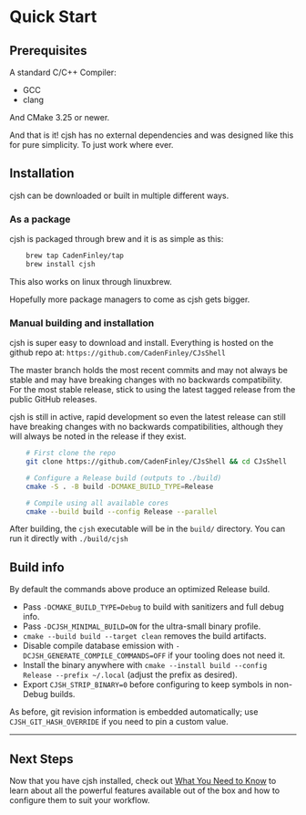 # Quick Start

## Prerequisites

A standard C/C++ Compiler:

 - GCC
 - clang

And CMake 3.25 or newer.

And that is it! cjsh has no external dependencies and was designed like this for pure simplicity. To just work where ever.

## Installation

cjsh can be downloaded or built in multiple different ways.

### As a package

cjsh is packaged through brew and it is as simple as this:

```bash
    brew tap CadenFinley/tap
    brew install cjsh
```
This also works on linux through linuxbrew.

Hopefully more package managers to come as cjsh gets bigger.

### Manual building and installation

cjsh is super easy to download and install. Everything is hosted on the github repo at: `https://github.com/CadenFinley/CJsShell` 

The master branch holds the most recent commits and may not always be stable and may have breaking changes with no backwards compatibility. For the most stable release, stick to using the latest tagged release from the public GitHub releases.

cjsh is still in active, rapid development so even the latest release can still have breaking changes with no backwards compatibilities, although they will always be noted in the release if they exist.

```bash
    # First clone the repo
    git clone https://github.com/CadenFinley/CJsShell && cd CJsShell

    # Configure a Release build (outputs to ./build)
    cmake -S . -B build -DCMAKE_BUILD_TYPE=Release

    # Compile using all available cores
    cmake --build build --config Release --parallel
```

After building, the `cjsh` executable will be in the `build/` directory. You can run it directly with `./build/cjsh`
## Build info

By default the commands above produce an optimized Release build.

- Pass `-DCMAKE_BUILD_TYPE=Debug` to build with sanitizers and full debug info.
- Pass `-DCJSH_MINIMAL_BUILD=ON` for the ultra-small binary profile.
- `cmake --build build --target clean` removes the build artifacts.
- Disable compile database emission with `-DCJSH_GENERATE_COMPILE_COMMANDS=OFF` if your tooling does not need it.
- Install the binary anywhere with `cmake --install build --config Release --prefix ~/.local` (adjust the prefix as desired).
- Export `CJSH_STRIP_BINARY=0` before configuring to keep symbols in non-Debug builds.

As before, git revision information is embedded automatically; use `CJSH_GIT_HASH_OVERRIDE` if you need to pin a custom value.

---

## Next Steps

Now that you have cjsh installed, check out [What You Need to Know](what-to-know.md) to learn about all the powerful features available out of the box and how to configure them to suit your workflow.
